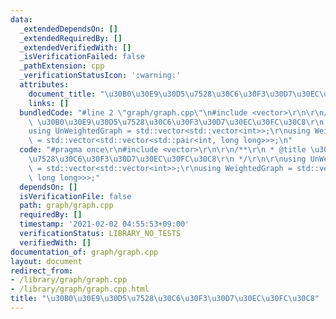 ```yaml
---
data:
  _extendedDependsOn: []
  _extendedRequiredBy: []
  _extendedVerifiedWith: []
  _isVerificationFailed: false
  _pathExtension: cpp
  _verificationStatusIcon: ':warning:'
  attributes:
    document_title: "\u30B0\u30E9\u30D5\u7528\u30C6\u30F3\u30D7\u30EC\u30FC\u30C8"
    links: []
  bundledCode: "#line 2 \"graph/graph.cpp\"\n#include <vector>\r\n\r\n/**\r\n * @title\
    \ \u30B0\u30E9\u30D5\u7528\u30C6\u30F3\u30D7\u30EC\u30FC\u30C8\r\n */\r\n\r\n\
    using UnWeightedGraph = std::vector<std::vector<int>>;\r\nusing WeightedGraph\
    \ = std::vector<std::vector<std::pair<int, long long>>>;\n"
  code: "#pragma once\r\n#include <vector>\r\n\r\n/**\r\n * @title \u30B0\u30E9\u30D5\
    \u7528\u30C6\u30F3\u30D7\u30EC\u30FC\u30C8\r\n */\r\n\r\nusing UnWeightedGraph\
    \ = std::vector<std::vector<int>>;\r\nusing WeightedGraph = std::vector<std::vector<std::pair<int,\
    \ long long>>>;"
  dependsOn: []
  isVerificationFile: false
  path: graph/graph.cpp
  requiredBy: []
  timestamp: '2021-02-02 04:55:53+09:00'
  verificationStatus: LIBRARY_NO_TESTS
  verifiedWith: []
documentation_of: graph/graph.cpp
layout: document
redirect_from:
- /library/graph/graph.cpp
- /library/graph/graph.cpp.html
title: "\u30B0\u30E9\u30D5\u7528\u30C6\u30F3\u30D7\u30EC\u30FC\u30C8"
---
```

